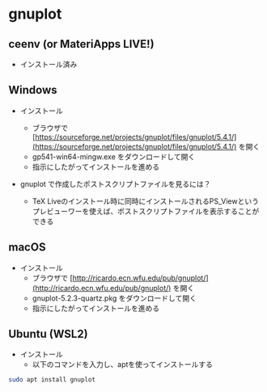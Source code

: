 # gnuplot

## ceenv (or MateriApps LIVE!)

* インストール済み

## Windows

* インストール
    * ブラウザで [https://sourceforge.net/projects/gnuplot/files/gnuplot/5.4.1/](https://sourceforge.net/projects/gnuplot/files/gnuplot/5.4.1/) を開く
    * gp541-win64-mingw.exe をダウンロードして開く
    * 指示にしたがってインストールを進める

* gnuplot で作成したポストスクリプトファイルを見るには？

    * TeX Liveのインストール時に同時にインストールされるPS_Viewというプレビューワーを使えば、ポストスクリプトファイルを表示することができる

## macOS

* インストール
    * ブラウザで [http://ricardo.ecn.wfu.edu/pub/gnuplot/](http://ricardo.ecn.wfu.edu/pub/gnuplot/) を開く
    * gnuplot-5.2.3-quartz.pkg をダウンロードして開く
    * 指示にしたがってインストールを進める

## Ubuntu (WSL2)

* インストール
    * 以下のコマンドを入力し、aptを使ってインストールする

```bash
sudo apt install gnuplot
```
